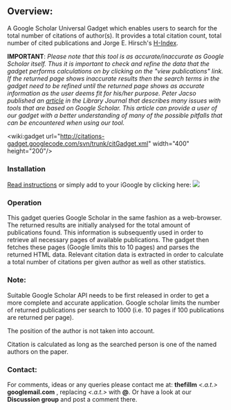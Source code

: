 ## Overview: ##
A Google Scholar Universal Gadget which enables users to search for the total number of citations of author(s). It provides a total citation count, total number of cited publications and Jorge E. Hirsch's [H-Index](http://en.wikipedia.org/wiki/Hirsch_number).

**IMPORTANT**: _Please note that this tool is as accurate/inaccurate as Google Scholar itself. Thus it is important to check and refine the data that the gadget performs calculations on by clicking on the "view publications" link. If the returned page shows inaccurate results then the search terms in the gadget need to be refined until the returned page shows as accurate information as the user deems fit for his/her purpose. Peter Jacso published an [article](http://www.libraryjournal.com/article/CA6703850.html) in the Library Journal that describes many issues with tools that are based on Google Scholar. This article can provide a user of our gadget with a better understanding of many of the possible pitfalls that can be encountered when using our tool._


&lt;wiki:gadget url="http://citations-gadget.googlecode.com/svn/trunk/citGadget.xml" width="400" height="200"/&gt;


### Installation ###
[Read instructions](InstallInstructions.md) or simply add to your iGoogle by clicking here: [![](http://buttons.googlesyndication.com/fusion/add.gif)](http://fusion.google.com/add?moduleurl=http%3A//citations-gadget.googlecode.com/svn/trunk/citGadget.xml)

### Operation ###
This gadget queries Google Scholar in the same fashion as a web-browser. The returned results are initially analysed for the total amount of publications found. This information is subsequently used in order to retrieve all necessary pages of available publications. The gadget then fetches these pages (Google limits this to 10 pages) and parses the returned HTML data. Relevant citation data is extracted in order to calculate a total number of citations per given author as well as other statistics.

### Note: ###
Suitable Google Scholar API needs to be first released in order to get a more complete and accurate application. Google scholar limits the number of returned publications per search to 1000 (i.e. 10 pages if 100 publications are returned per page).

The position of the author is not taken into account.

Citation is calculated as long as the searched person is one of the named authors on the paper.

### Contact: ###
For comments, ideas or any queries please contact me at: **thefillm** _<.a.t.>_ **googlemail.com** , replacing _<.a.t.>_ with **@**.
Or have a look at our **Discussion group** and post a comment there.